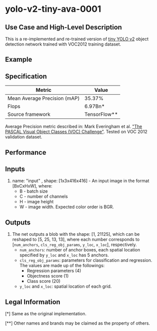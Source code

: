 # yolo-v2-tiny-ava-0001

## Use Case and High-Level Description

This is a re-implemented and re-trained version of [tiny YOLO v2](https://arxiv.org/abs/1612.08242) object detection network trained with VOC2012 training dataset.

## Example

## Specification

| Metric                          | Value                                     |
|---------------------------------|-------------------------------------------|
| Mean Average Precision (mAP)    | 35.37%                                    |
| Flops                           | 6.97Bn*                                   |
| Source framework                | TensorFlow**                              |

Average Precision metric described in: Mark Everingham et al.
["The PASCAL Visual Object Classes (VOC) Challenge"](http://host.robots.ox.ac.uk/pascal/VOC/pubs/everingham10.pdf).
Tested on VOC 2012 validation dataset.

## Performance

## Inputs

1. name: "input" , shape: [1x3x416x416] - An input image in the format [BxCxHxW],
  where:
    - B - batch size
    - C - number of channels
    - H - image height
    - W - image width.
  Expected color order is BGR.

## Outputs

1. The net outputs a blob with the shape: [1, 21125], which can be reshaped to [5, 25, 13, 13],
   where each number corresponds to [`num_anchors`, `cls_reg_obj_params`, `y_loc`, `x_loc`], respectively.
    - `num_anchors`: number of anchor boxes, each spatial location specified by `y_loc` and `x_loc` has 5 anchors.
    - `cls_reg_obj_params`: parameters for classification and regression. The values are made up of the followings:
      * Regression parameters (4)
      * Objectness score (1)
      * Class score (20)
    - `y_loc` and `x_loc`: spatial location of each grid.

## Legal Information
[*] Same as the original implementation.

[**] Other names and brands may be claimed as the property of others.
